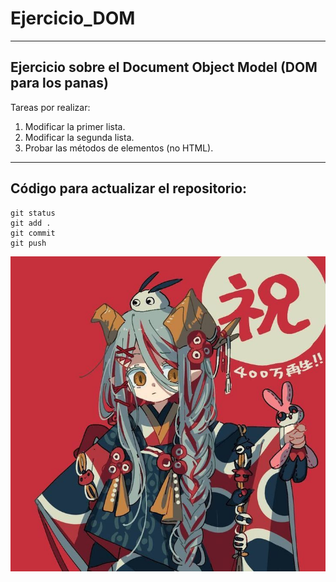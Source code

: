 # Ejercicio_DOM
---

## Ejercicio sobre el Document Object Model (DOM para los panas)

Tareas por realizar:

1. Modificar la primer lista.
2. Modificar la segunda lista.
3. Probar las métodos de elementos (no HTML).

---
## Código para actualizar el repositorio:
 
 ```
 git status
 git add .
 git commit
 git push
 ```

 ![Image](./images/prueba.jpg)